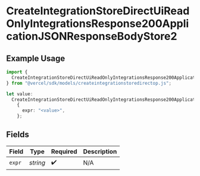 # CreateIntegrationStoreDirectUiReadOnlyIntegrationsResponse200ApplicationJSONResponseBodyStore2

## Example Usage

```typescript
import {
  CreateIntegrationStoreDirectUiReadOnlyIntegrationsResponse200ApplicationJSONResponseBodyStore2,
} from "@vercel/sdk/models/createintegrationstoredirectop.js";

let value:
  CreateIntegrationStoreDirectUiReadOnlyIntegrationsResponse200ApplicationJSONResponseBodyStore2 =
    {
      expr: "<value>",
    };
```

## Fields

| Field              | Type               | Required           | Description        |
| ------------------ | ------------------ | ------------------ | ------------------ |
| `expr`             | *string*           | :heavy_check_mark: | N/A                |
